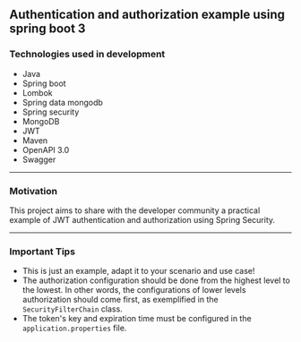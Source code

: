 

## Authentication and authorization example using spring boot 3

### Technologies used in development
-   Java
-   Spring boot
-   Lombok
-   Spring data mongodb
-   Spring security
-   MongoDB
-   JWT
- Maven
- OpenAPI 3.0
- Swagger

----------

### Motivation
This project aims to share with the developer community a practical example of JWT authentication and authorization using Spring Security.

----------

### Important Tips

- This is just an example, adapt it to your scenario and use case!
- The authorization configuration should be done from the highest level to the lowest. In other words, the configurations of lower levels authorization should come first, as exemplified in the `SecurityFilterChain` class.
- The token's key and expiration time must be configured in the `application.properties` file.

